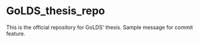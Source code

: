 # GoLDS_thesis_repo
This is the official repository for GoLDS' thesis.
Sample message for commit feature.
